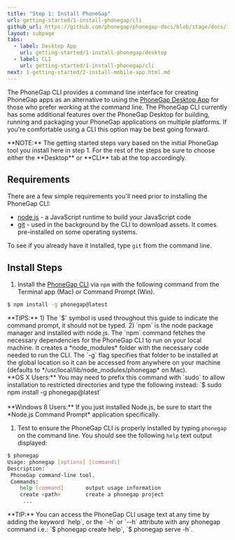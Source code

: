 ```yaml
---
title: "Step 1: Install PhoneGap"
url: getting-started/1-install-phonegap/cli
github_url: https://github.com/phonegap/phonegap-docs/blob/stage/docs/1-getting-started/1-install-phonegap/2-cli.html.md
layout: subpage
tabs:
  - label: Desktop App
    url: getting-started/1-install-phonegap/desktop
  - label: CLI
    url: getting-started/1-install-phonegap/cli
next: 1-getting-started/2-install-mobile-app.html.md
---
```


The PhoneGap CLI provides a command line interface for creating PhoneGap apps as an alternative to using the [PhoneGap Desktop App](/getting-started/1-install-phonegap/desktop) for those who prefer working at the command line. The PhoneGap CLI currently has some additional features over the PhoneGap Desktop for building, running and packaging your PhoneGap applications on multiple platforms. If you're comfortable using a CLI this option may be best going forward.

<div class="alert--info">**NOTE:** The getting started steps vary based on the initial PhoneGap tool you install here in step 1. For the rest of the steps be sure to choose either the **Desktop** or **CLI** tab at the top accordingly.</div>

## Requirements

There are a few simple requirements you'll need prior to installing the PhoneGap CLI:

- [node.js](http://nodejs.org/) - a JavaScript runtime to build your JavaScript code
- [git](http://git-scm.com) - used in the background by the CLI to download assets. It comes pre-installed on some operating systems.

To see if you already have it installed, type `git` from the command line.

## Install Steps

1. Install the [PhoneGap CLI](https://www.npmjs.com/package/phonegap) via `npm` with the following command from the Terminal app (Mac) or Command Prompt (Win).

  ```sh
  $ npm install -g phonegap@latest
  ```

  <div class="alert--tip">**TIPS:** 1) The `$` symbol is used throughout this guide to indicate the command prompt, it should not be typed. 2) `npm` is the node package manager and installed with node.js. The `npm` command fetches the  necessary dependencies for the PhoneGap CLI to run on your local machine. It creates a *node_modules* folder with the necessary code needed to run the CLI. The `-g` flag specifies that folder to be installed at the global location so it can be accessed from anywhere on your machine (defaults to */usr/local/lib/node_modules/phonegap* on Mac).</div>

  <div class="alert--warning">**OS X Users:** You may need to prefix this command with `sudo` to allow installation to restricted directories and type the following instead: `$ sudo npm install -g phonegap@latest`<br><br>**Windows 8 Users:** If you just installed Node.js, be sure to start the *Node.js Command Prompt* application specifically.</div>

1. Test to ensure the PhoneGap CLI is properly installed by typing `phonegap` on the command line. You should see the following `help` text output displayed:

  ```sh
  $ phonegap
  Usage: phonegap [options] [commands]
  Description:
   PhoneGap command-line tool.
   Commands:
      help [command]       output usage information
      create <path>        create a phonegap project
       ...
  ```

  <div class="alert--tip">**TIP:** You can access the PhoneGap CLI usage text at any time by adding the keyword `help`, or the `-h` or `--h` attribute with any phonegap command i.e.: `$ phonegap create help`, `$ phonegap serve -h`.</div>

